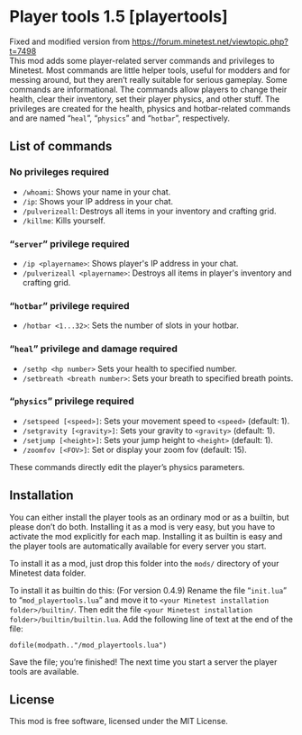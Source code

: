 # Player tools 1.5 [playertools]
Fixed and modified version from https://forum.minetest.net/viewtopic.php?t=7498  
This mod adds some player-related server commands and privileges to Minetest.
Most commands are little helper tools, useful for modders and for messing
around, but they aren’t really suitable for serious gameplay. Some commands
are informational. The commands allow players to change their health, clear
their inventory, set their player physics, and other stuff.
The privileges are created for the health, physics and hotbar-related commands
and are named “`heal`”, “`physics`” and “`hotbar`”, respectively.

## List of commands
### No privileges required

* `/whoami`: Shows your name in your chat.
* `/ip`: Shows your IP address in your chat.
* `/pulverizeall`: Destroys all items in your inventory and crafting grid.
* `/killme`: Kills yourself.

### “`server`” privilege required
* `/ip <playername>`: Shows player's IP address in your chat.
* `/pulverizeall <playername>`: Destroys all items in player's inventory and crafting grid.

### “`hotbar`” privilege required

* `/hotbar <1...32>`: Sets the number of slots in your hotbar.

### “`heal`” privilege and damage required

* `/sethp <hp number>` Sets your health to specified number.
* `/setbreath <breath number>`: Sets your breath to specified breath points.

### “`physics`” privilege required

* `/setspeed [<speed>]`: Sets your movement speed to `<speed>` (default: 1).
* `/setgravity [<gravity>]`: Sets your gravity to `<gravity>` (default: 1).
* `/setjump [<height>]`: Sets your jump height to `<height>` (default: 1).
* `/zoomfov [<FOV>]`: Set or display your zoom fov (default: 15).

These commands directly edit the player’s physics parameters.


## Installation
You can either install the player tools as an ordinary mod or as a builtin,
but please don’t do both. Installing it as a mod is very easy, but you have
to activate the mod explicitly for each map. Installing it as builtin is easy
and the player tools are automatically available for every server you start.

To install it as a mod, just drop this folder into the `mods/` directory of your
Minetest data folder.

To install it as builtin do this:
(For version 0.4.9)
Rename the file “`init.lua`” to “`mod_playertools.lua`” and move it to `<your Minetest installation folder>/builtin/`.
Then edit the file `<your Minetest installation folder>/builtin/builtin.lua`. Add the following line of text at the
end of the file:

    dofile(modpath.."/mod_playertools.lua")

Save the file; you’re finished! The next time you start a server the player tools are available.

## License
This mod is free software, licensed under the MIT License.
